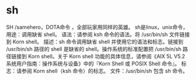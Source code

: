 # sh
SH /samehero，DOTA命令 ，全部玩家用同样的英雄。
sh是linux，unix命令，
用途：调用缺省 shell。
语法：请参阅 ksh 命令的语法。将 /usr/bin/sh 文件链接到 Korn shell。
描述：sh 命令调用缺省 shell 并使用它的语法和标志。链接到 /usr/bin/sh 路径的 shell 是缺省的 shell。操作系统的标准配置把 /usr/bin/sh 路径链接到 Korn shell。关于 Korn shell 功能的具体信息，请参阅《AIX 5L V5.2 系统用户指南：操作系统与设备》中的『Korn Shell 或 POSIX Shell 命令』。
标志：请参阅 Korn shell（ksh 命令）的标志。
文件：/usr/bin/sh 包含 sh 命令。

